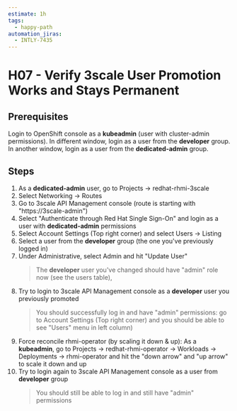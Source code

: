 ```yaml
---
estimate: 1h
tags:
  - happy-path
automation_jiras:
  - INTLY-7435
---
```


# H07 - Verify 3scale User Promotion Works and Stays Permanent

## Prerequisites

Login to OpenShift console as a **kubeadmin** (user with cluster-admin permissions).
In different window, login as a user from the **developer** group.
In another window, login as a user from the **dedicated-admin** group.

## Steps

1. As a **dedicated-admin** user, go to Projects -> redhat-rhmi-3scale
2. Select Networking -> Routes
3. Go to 3scale API Management console (route is starting with "https://3scale-admin")
4. Select "Authenticate through Red Hat Single Sign-On" and login as a user with **dedicated-admin** permissions
5. Select Account Settings (Top right corner) and select Users -> Listing
6. Select a user from the **developer** group (the one you've previously logged in)
7. Under Administrative, select Admin and hit "Update User"
   > The **developer** user you've changed should have "admin" role now (see the users table),
8. Try to login to 3scale API Management console as a **developer** user you previously promoted
   > You should successfully log in and have "admin" permissions: go to Account Settings (Top right corner) and you should be able to see "Users" menu in left column)
9. Force reconcile rhmi-operator (by scaling it down & up): As a **kubeadmin**, go to Projects -> redhat-rhmi-operator -> Workloads -> Deployments -> rhmi-operator and hit the "down arrow" and "up arrow" to scale it down and up
10. Try to login again to 3scale API Management console as a user from **developer** group
    > You should still be able to log in and still have "admin" permissions
